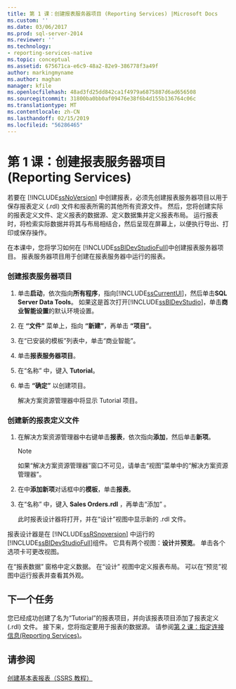 ```yaml
---
title: 第 1 课：创建报表服务器项目 (Reporting Services) |Microsoft Docs
ms.custom: ''
ms.date: 03/06/2017
ms.prod: sql-server-2014
ms.reviewer: ''
ms.technology:
- reporting-services-native
ms.topic: conceptual
ms.assetid: 675671ca-e6c9-48a2-82e9-386778f3a49f
author: markingmyname
ms.author: maghan
manager: kfile
ms.openlocfilehash: 48ad3fd25dd842ca1f4979a6875887d6ad656508
ms.sourcegitcommit: 31800ba0bb0af09476e38f6b4d155b136764c06c
ms.translationtype: MT
ms.contentlocale: zh-CN
ms.lasthandoff: 02/15/2019
ms.locfileid: "56286465"
---
```

# <a name="lesson-1-creating-a-report-server-project-reporting-services"></a>第 1 课：创建报表服务器项目 (Reporting Services)
  若要在 [!INCLUDE[ssNoVersion](../includes/ssnoversion-md.md)] 中创建报表，必须先创建报表服务器项目以用于保存报表定义 (.rdl) 文件和报表所需的其他所有资源文件。 然后，您将创建实际的报表定义文件、定义报表的数据源、定义数据集并定义报表布局。 运行报表时，将检索实际数据并将其与布局相结合，然后呈现在屏幕上，以便执行导出、打印或保存操作。  
  
 在本课中，您将学习如何在 [!INCLUDE[ssBIDevStudioFull](../includes/ssbidevstudiofull-md.md)]中创建报表服务器项目。 报表服务器项目用于创建在报表服务器中运行的报表。  
  
### <a name="to-create-a-report-server-project"></a>创建报表服务器项目  
  
1.  单击**启动**，依次指向**所有程序**，指向[!INCLUDE[ssCurrentUI](../includes/sscurrentui-md.md)]，然后单击**SQL Server Data Tools**。 如果这是首次打开[!INCLUDE[ssBIDevStudio](../includes/ssbidevstudio-md.md)]，单击**商业智能设置**的默认环境设置。  
  
2.  在 **“文件”** 菜单上，指向 **“新建”**，再单击 **“项目”**。  
  
3.  在“已安装的模板”列表中，单击“商业智能”。  
  
4.  单击**报表服务器项目**。  
  
5.  在“名称” 中，键入 **Tutorial**。  
  
6.  单击 **“确定”** 以创建项目。  
  
     解决方案资源管理器中将显示 Tutorial 项目。  
  
### <a name="to-create-a-new-report-definition-file"></a>创建新的报表定义文件  
  
1.  在解决方案资源管理器中右键单击**报表**，依次指向**添加**，然后单击**新项**。  
  
    > [!NOTE]  
    >  如果“解决方案资源管理器”窗口不可见，请单击“视图”菜单中的“解决方案资源管理器”。  
  
2.  在中**添加新项**对话框中的**模板**，单击**报表**。  
  
3.  在“名称” 中，键入 **Sales Orders.rdl** ，再单击“添加” 。  
  
     此时报表设计器将打开，并在“设计”视图中显示新的 .rdl 文件。  
  
 报表设计器是在 [!INCLUDE[ssRSnoversion](../includes/ssrsnoversion-md.md)] 中运行的 [!INCLUDE[ssBIDevStudioFull](../includes/ssbidevstudiofull-md.md)]组件。 它具有两个视图：**设计**并**预览**。 单击各个选项卡可更改视图。  
  
 在“报表数据”  窗格中定义数据。 在“设计”  视图中定义报表布局。 可以在“预览”视图中运行报表并查看其外观。  
  
## <a name="next-task"></a>下一个任务  
 您已经成功创建了名为“Tutorial”的报表项目，并向该报表项目添加了报表定义 (.rdl) 文件。 接下来，您将指定要用于报表的数据源。 请参阅[第 2 课：指定连接信息&#40;Reporting Services&#41;](lesson-2-specifying-connection-information-reporting-services.md)。  
  
## <a name="see-also"></a>请参阅  
 [创建基本表报表（SSRS 教程）](create-a-basic-table-report-ssrs-tutorial.md)  
  
  
